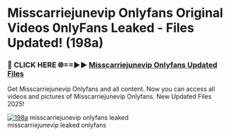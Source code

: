 # Misscarriejunevip Onlyfans Original Videos 0nlyFans Leaked - Files Updated! (198a)

<h3>🔴 CLICK HERE 🌐==►► <a href="https://tinyurl.com/2wckxsce" rel="nofollow">Misscarriejunevip Onlyfans Updated Files</a></h3>

Get Misscarriejunevip Onlyfans and all content. Now you can access all videos and pictures of Misscarriejunevip Onlyfans. New Updated Files 2025!

[![198a](https://i.imgur.com/AFduVYN.gif)](https://tinyurl.com/2wckxsce)
misscarriejunevip onlyfans leaked<br>
misscarriejunevip leaked onlyfans